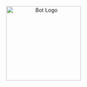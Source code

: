 <div align="center">
  <img src="https://imgur.com/a/6ANrq77](https://github.com/LuXarrY/html-kod-nizleme/blob/main/onizleme.png" alt="Bot Logo" width="200">
</div> 
